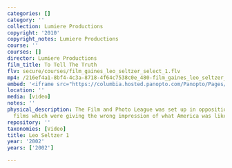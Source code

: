 ```yaml
---
categories: []
category: ''
collection: Lumiere Productions
copyright: '2010'
copyright_notes: Lumiere Productions
course: ''
courses: []
director: Lumiere Productions
film_title: To Tell The Truth
flv: secure/courses/film_gaines_leo_seltzer_select_1.flv
mp4: /216ef4a1-8bf4-4c3a-8718-4f64c7538c0e_480-film_gaines_leo_seltzer_select_1.mp4
embed: '<iframe src="https://columbia.hosted.panopto.com/Panopto/Pages/Embed.aspx?id=38f6558d-d4ca-4716-a8be-a95f01035dd5&v=1" width="720" height="405" style="padding: 0px; border: 1px solid #464646;" frameborder="0" allowfullscreen allow="autoplay"></iframe>'
location: ''
media: [video]
notes: ''
physical_description: The Film and Photo League was set up in opposition to Hollywood
  films which were giving the wrong impression of what America was like.
repository: ''
taxonomies: [Video]
title: Leo Seltzer 1
year: '2002'
years: ['2002']

---
```

